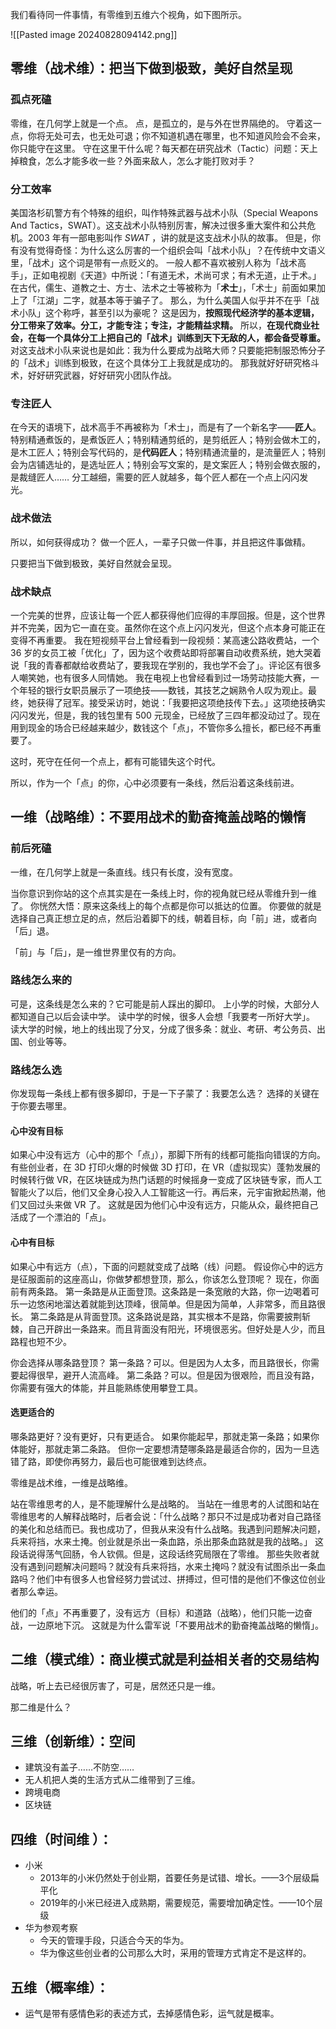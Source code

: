 我们看待同一件事情，有零维到五维六个视角，如下图所示。

![[Pasted image 20240828094142.png]]

## 零维（战术维）：把当下做到极致，美好自然呈现

### 孤点死磕
零维，在几何学上就是一个点。
点，是孤立的，是与外在世界隔绝的。
守着这一点，你将无处可去，也无处可退；你不知道机遇在哪里，也不知道风险会不会来，你只能守在这里。
守在这里干什么呢？每天都在研究战术（Tactic）问题：天上掉粮食，怎么才能多收一些？外面来敌人，怎么才能打败对手？

### 分工效率
美国洛杉矶警方有个特殊的组织，叫作特殊武器与战术小队（Special Weapons And Tactics，SWAT）。这支战术小队特别厉害，解决过很多重大案件和公共危机。2003 年有一部电影叫作 _SWAT_ ，讲的就是这支战术小队的故事。
但是，你有没有觉得奇怪：为什么这么厉害的一个组织会叫「战术小队」？在传统中文语义里，「战术」这个词是带有一点贬义的。
一般人都不喜欢被别人称为「战术高手」，正如电视剧《天道》中所说：「有道无术，术尚可求；有术无道，止于术。」
在古代，儒生、道教之士、方士、法术之士等被称为「**术士**」，「术士」前面如果加上了「江湖」二字，就基本等于骗子了。
那么，为什么美国人似乎并不在乎「战术小队」这个称呼，甚至引以为豪呢？
这是因为，**按照现代经济学的基本逻辑，分工带来了效率。分工，才能专注；专注，才能精益求精。**
所以，**在现代商业社会，在每一个具体分工上把自己的「战术」训练到天下无敌的人，都会备受尊重。**
对这支战术小队来说也是如此：我为什么要成为战略大师？只要能把制服恐怖分子的「战术」训练到极致，在这个具体分工上我就是成功的。
那我就好好研究格斗术，好好研究武器，好好研究小团队作战。

### 专注匠人
在今天的语境下，战术高手不再被称为「术士」，而是有了一个新名字——**匠人**。
特别精通煮饭的，是煮饭匠人；特别精通剪纸的，是剪纸匠人；特别会做木工的，是木工匠人；特别会写代码的，是**代码匠人**；特别精通流量的，是流量匠人；特别会为店铺选址的，是选址匠人；特别会写文案的，是文案匠人；特别会做衣服的，是裁缝匠人……
分工越细，需要的匠人就越多，每个匠人都在一个点上闪闪发光。

### 战术做法
所以，如何获得成功？
做一个匠人，一辈子只做一件事，并且把这件事做精。

只要把当下做到极致，美好自然就会呈现。

### 战术缺点
一个完美的世界，应该让每一个匠人都获得他们应得的丰厚回报。但是，这个世界并不完美，因为它一直在变。虽然你在这个点上闪闪发光，但这个点本身可能正在变得不再重要。
我在短视频平台上曾经看到一段视频：某高速公路收费站，一个 36 岁的女员工被「优化」了，因为这个收费站即将部署自动收费系统，她大哭着说「我的青春都献给收费站了，要我现在学别的，我也学不会了」。评论区有很多人嘲笑她，也有很多人同情她。
我在电视上也曾经看到过一场劳动技能大赛，一个年轻的银行女职员展示了一项绝技——数钱，其技艺之娴熟令人叹为观止。最终，她获得了冠军。接受采访时，她说：「我要把这项绝技传下去。」这项绝技确实闪闪发光，但是，我的钱包里有 500 元现金，已经放了三四年都没动过了。现在用到现金的场合已经越来越少，数钱这个「点」，不管你多么擅长，都已经不再重要了。

这时，死守在任何一个点上，都有可能错失这个时代。

所以，作为一个「点」的你，心中必须要有一条线，然后沿着这条线前进。

## 一维（战略维）：不要用战术的勤奋掩盖战略的懒惰
### 前后死磕

一维，在几何学上就是一条直线。线只有长度，没有宽度。

当你意识到你站的这个点其实是在一条线上时，你的视角就已经从零维升到一维了。
你恍然大悟：原来这条线上的每个点都是你可以抵达的位置。
你要做的就是选择自己真正想立足的点，然后沿着脚下的线，朝着目标，向「前」进，或者向「后」退。

「前」与「后」，是一维世界里仅有的方向。

### 路线怎么来的
可是，这条线是怎么来的？它可能是前人踩出的脚印。
上小学的时候，大部分人都知道自己以后会读中学。
读中学的时候，很多人会想「我要考一所好大学」。
读大学的时候，地上的线出现了分叉，分成了很多条：就业、考研、考公务员、出国、创业等等。

### 路线怎么选
你发现每一条线上都有很多脚印，于是一下子蒙了：我要怎么选？
选择的关键在于你要去哪里。
#### 心中没有目标
如果心中没有远方（心中的那个「点」），那脚下所有的线都可能指向错误的方向。
有些创业者，在 3D 打印火爆的时候做 3D 打印，在 VR（虚拟现实）蓬勃发展的时候转行做 VR，在区块链成为热门话题的时候摇身一变成了区块链专家，而人工智能火了以后，他们又全身心投入人工智能这一行。再后来，元宇宙掀起热潮，他们又回过头来做 VR 了。
这就是因为他们心中没有远方，只能从众，最终把自己活成了一个漂泊的「点」。
#### 心中有目标
如果心中有远方（点），下面的问题就变成了战略（线）问题。
假设你心中的远方是征服面前的这座高山，你做梦都想登顶，那么，你该怎么登顶呢？
现在，你面前有两条路。
第一条路是从正面登顶。这条路是一条宽敞的大路，你一边喝着可乐一边悠闲地溜达着就能到达顶峰，很简单。但是因为简单，人非常多，而且路很长。
第二条路是从背面登顶。这条路说是路，其实根本不是路，你需要披荆斩棘，自己开辟出一条路来。而且背面没有阳光，环境很恶劣。但好处是人少，而且路程也短不少。

你会选择从哪条路登顶？
第一条路？可以。但是因为人太多，而且路很长，你需要起得很早，避开人流高峰。
第二条路？可以。但是因为很艰险，而且没有路，你需要有强大的体能，并且能熟练使用攀登工具。

#### 选更适合的
哪条路更好？没有更好，只有更适合。
如果你能起早，那就走第一条路；如果你体能好，那就走第二条路。
但你一定要想清楚哪条路是最适合你的，因为一旦选错了路，即使你再努力，最后也可能很难到达终点。

零维是战术维，一维是战略维。

站在零维思考的人，是不能理解什么是战略的。
当站在一维思考的人试图和站在零维思考的人解释战略时，后者会说：「什么战略？那只不过是成功者对自己路径的美化和总结而已。我也成功了，但我从来没有什么战略。我遇到问题解决问题，兵来将挡，水来土掩。创业就是杀出一条血路，杀出那条血路就是我的战略。」
这段话说得荡气回肠，令人钦佩。但是，这段话终究局限在了零维。
那些失败者就没有遇到问题解决问题吗？就没有兵来将挡，水来土掩吗？就没有试图杀出一条血路吗？他们中有很多人也曾经努力尝试过、拼搏过，但可惜的是他们不像这位创业者那么幸运。

他们的「点」不再重要了，没有远方（目标）和道路（战略），他们只能一边奋战，一边原地下沉。
这就是为什么雷军说「不要用战术的勤奋掩盖战略的懒惰」。

## 二维（模式维）：商业模式就是利益相关者的交易结构

战略，听上去已经很厉害了，可是，居然还只是一维。

那二维是什么？

## 三维（创新维）：空间
- 建筑没有盖子……不防空……
- 无人机把人类的生活方式从二维带到了三维。​
- 跨境电商
- 区块链

## 四维（时间维 ）：
- 小米
	- 2013年的小米仍然处于创业期，首要任务是试错、增长。——3个层级扁平化
	- 2019年的小米已经进入成熟期，需要规范，需要增加确定性。——10个层级
- 华为参观考察
	- 今天的管理手段，只适合今天的华为。
	- 华为像这些创业者的公司那么大时，采用的管理方式肯定不是这样的。

## 五维（概率维）：

- 运气是带有感情色彩的表述方式，去掉感情色彩，运气就是概率。

